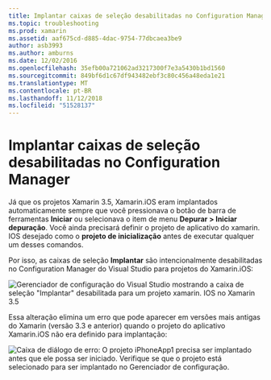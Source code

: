```yaml
---
title: Implantar caixas de seleção desabilitadas no Configuration Manager
ms.topic: troubleshooting
ms.prod: xamarin
ms.assetid: aaf675cd-d885-4dac-9754-77dbcaea3be9
author: asb3993
ms.author: amburns
ms.date: 12/02/2016
ms.openlocfilehash: 35efb00a721062ad3217300f7e3a5430b1bd1560
ms.sourcegitcommit: 849bf6d1c67df943482ebf3c80c456a48eda1e21
ms.translationtype: MT
ms.contentlocale: pt-BR
ms.lasthandoff: 11/12/2018
ms.locfileid: "51528137"
---
```

# <a name="deploy-checkboxes-disabled-in-configuration-manager"></a>Implantar caixas de seleção desabilitadas no Configuration Manager

Já que os projetos Xamarin 3.5, Xamarin.iOS eram implantados automaticamente sempre que você pressionava o botão de barra de ferramentas **Iniciar** ou selecionava o item de menu **Depurar > Iniciar depuração**. Você ainda precisará definir o projeto de aplicativo do xamarin. IOS desejado como o **projeto de inicialização** antes de executar qualquer um desses comandos.

Por isso, as caixas de seleção **Implantar** são intencionalmente desabilitadas no Configuration Manager do Visual Studio para projetos do Xamarin.iOS:

![](deploy-checkboxes-images/configuration.png "Gerenciador de configuração do Visual Studio mostrando a caixa de seleção \"Implantar\" desabilitada para um projeto xamarin. IOS no Xamarin 3.5")

Essa alteração elimina um erro que pode aparecer em versões mais antigas do Xamarin (versão 3.3 e anterior) quando o projeto do aplicativo Xamarin.iOS não era definido para implantação:

![](deploy-checkboxes-images/error.png "Caixa de diálogo de erro: O projeto iPhoneApp1 precisa ser implantado antes que ele possa ser iniciado. Verifique se que o projeto está selecionado para ser implantado no Gerenciador de configuração.")
